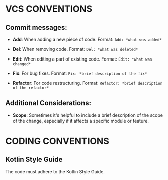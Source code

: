 # VCS CONVENTIONS

## Commit messages:

- **Add**: When adding a new piece of code.
   Format: `Add: *what was added*`
   
- **Del**: When removing code.
   Format: `Del: *what was deleted*`
   
- **Edit**: When editing a part of existing code.
   Format: `Edit: *what was changed*`

- **Fix**: For bug fixes.
   Format: `Fix: *brief description of the fix*`

- **Refactor**: For code restructuring.
   Format: `Refactor: *brief description of the refactor*`

## Additional Considerations:

- **Scope**: Sometimes it's helpful to include a brief description of the scope of the change, especially if it affects a specific module or feature.

# CODING CONVENTIONS

## Kotlin Style Guide

The code must adhere to the Kotlin Style Guide.